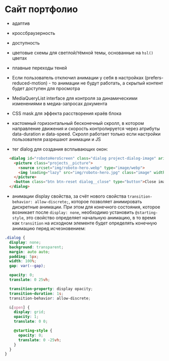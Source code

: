 # Сайт портфолио

- адаптив
- кроссбраузерность
- доступность


- цветовые схемы для светлой/тёмной темы, основанные на `hsl()` цветах
- плавные переходы теней
- Если пользователь отключил анимации у себя в настройках (prefers-reduced-motion) - то анимации не будут работать, а скрытый контент будет доступен для просмотра
- MediaQueryList interface для контроля за динамическими изменениями в медиа-запросах документа
- CSS mask для эффекта расстворения краёв блока
- кастомный горизонтальный бесконечный скролл, в котором направление движения и скорость контролируется через атрибуты data-duration и data-speed. Скролл работает только если настройки пользователя разрешают анимации и JS
-  тег dialog для создания всплывающих окон:
  
  ```HTML
    <dialog id="robotoHeroScreen" class="dialog project-dialog-image" aria-label="Roboto hero section">
      <picture class="projects__picture">
        <source srcset="img/roboto-hero.webp" type="image/webp">
        <img loading="lazy" src="img/roboto-hero.jpg" class="image" width="1024" height="768" alt="School site hero section">
      </picture>
      <button class="btn btn-reset dialog__close" type="button">Close image</button>
    </dialog>
  ```

- анимации display свойства, за счёт нового свойства `transition-behavior: allow-discrete;`, которое позволяет анимировать дискретные анимации. При этом для конечного состояния, которое возникает после `display: none`, необходимо установить `@starting-style`, это свойство определяет начальную анимацию, в то время как `transition` на исходном элементе будет определять конечную анимацию перед исчезновением:

```SCSS
.dialog {
  display: none;
  background: transparent;
  margin: auto auto;
  padding: 5px;
  width: 100%;
  gap: var(--gap);

  opacity: 0;
  translate: 0 25vh;

  transition-property: display opacity;
  transition-duration: 1s;
  transition-behavior: allow-discrete;

  &[open] {
    display: grid;
    opacity: 1;
    translate: 0 0;

    @starting-style {
      opacity: 0;
      translate: 0 -25vh;
    }
  }
}
```
